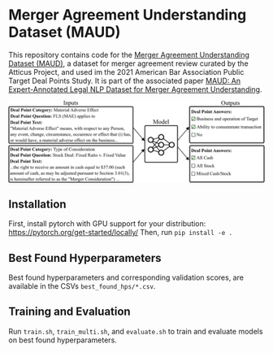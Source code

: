 # Merger Agreement Understanding Dataset (MAUD)

This repository contains code for the [Merger Agreement Understanding Dataset (MAUD)](https://www.atticusprojectai.org/maud), a dataset for merger agreement review curated by the Atticus Project, and used im the 2021 American Bar Association Public Target Deal Points Study. It is part of the associated paper [MAUD: An Expert-Annotated Legal NLP Dataset for Merger Agreement Understanding](https://arxiv.org/abs/TBD).


<img align="center" src="main_figure.png" width="1000">

## Installation
First, install pytorch with GPU support for your distribution: https://pytorch.org/get-started/locally/
Then, run `pip install -e .`

## Best Found Hyperparameters
Best found hyperparameters and corresponding validation scores, are available in the CSVs `best_found_hps/*.csv`.

## Training and Evaluation
Run `train.sh`, `train_multi.sh`, and `evaluate.sh` to train and evaluate models on best found hyperparameters.
